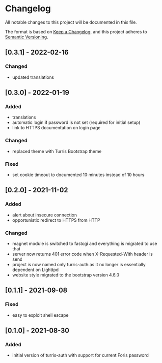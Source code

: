 # Changelog
All notable changes to this project will be documented in this file.

The format is based on [Keep a Changelog](https://keepachangelog.com/en/1.0.0/),
and this project adheres to [Semantic Versioning](https://semver.org/spec/v2.0.0.html).

## [0.3.1] - 2022-02-16
### Changed
- updated translations


## [0.3.0] - 2022-01-19
### Added
- translations
- automatic login if password is not set (required for initial setup)
- link to HTTPS documentation on login page

### Changed
- replaced theme with Turris Bootstrap theme

### Fixed
- set cookie timeout to documented 10 minutes instead of 10 hours


## [0.2.0] - 2021-11-02
### Added
- alert about insecure connection
- opportunistic redirect to HTTPS from HTTP

### Changed
- magnet module is switched to fastcgi and everything is migrated to use that
- server now returns 401 error code when X-Requested-With header is send
- project is now named only turris-auth as it no longer is essentially dependent
  on Lighttpd
- website style migrated to the bootstrap version 4.6.0


## [0.1.1] - 2021-09-08
### Fixed
- easy to exploit shell escape


## [0.1.0] - 2021-08-30
### Added
- initial version of turris-auth with support for current Foris password

